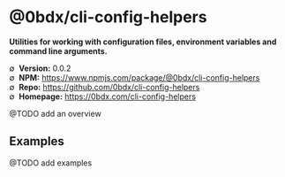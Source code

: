 # @0bdx/cli-config-helpers

__Utilities for working with configuration files, environment variables and command line arguments.__

∅&nbsp; __Version:__ 0.0.2  
∅&nbsp; __NPM:__ <https://www.npmjs.com/package/@0bdx/cli-config-helpers>  
∅&nbsp; __Repo:__ <https://github.com/0bdx/cli-config-helpers>  
∅&nbsp; __Homepage:__ <https://0bdx.com/cli-config-helpers>

@TODO add an overview

## Examples

@TODO add examples
